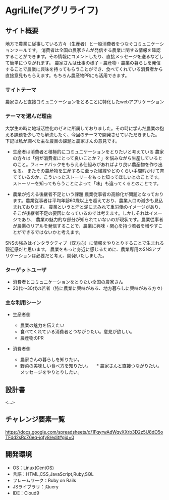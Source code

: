 # AgriLife(アグリライフ)

## サイト概要
地方で農業に従事している方々（生産者）と一般消費者をつなぐコミュニケーションツールです。
消費者は全国の農家さんが発信する農業に関する情報を確認することができます。その情報にコメントしたり、直接メッセージを送るなどして簡単につながれます。
農家さんは仕事の様子・農産物・農業の暮らしを発信することで農業に興味を持ってもらうことができ、食べてくれている消費者から直接意見ももらえます。もちろん農産物PRにも活用できます。

### サイトテーマ
農家さんと直接コミュニケーションをとることに特化したwebアプリケーション

### テーマを選んだ理由
大学生の時に地域活性化のゼミに所属しておりました。その時に学んだ農業の抱える課題を少しでも解決したく、今回のテーマで開発させていただきました。
下記は私が調べた主な農業の課題と農家さんの意見です。

* 生産者は消費者と積極的にコミュニケーションをとりたいと考えている
農家の方々は「何が消費者にとって良いことか？」を悩みながら生産しているとのこと。フィードバックをもらえる仕組みがあればより良い農産物を作り出せる。
またその農産物を生産するに至った経緯やどのくらい手間暇かけて育てているのか、こういったストーリーをもっと知ってほしいとのことです。
ストーリーを知ってもらうことによって「味」も違ってくるとのことです。

* 農業が抱える後継者不足という課題
農業従事者の高齢化が問題となっております。農業従事者は平均年齢60歳以上を超えており、農業人口の減少も見込まれております。
農業というと汗と泥にまみれて重労働のイメージがあり、そこが後継者不足の要因になっているのでは考えます。しかしそれはイメージであり、
農業の魅力的な部分が知られていないのが現状です。農業従事者が農業のリアルを発信することで、農業に興味・関心を持つ若者を増やすことができるではないかと考えます。

SNSの強みはインタラクティブ（双方向）に情報をやりとりすることで生まれる親近感だと思います。
農業をもっと身近に感じるために、農業専用のSNSアプリケーションは必要だと考え、開発いたしました。

### ターゲットユーザ
* 消費者とコミュニケーションをとりたい全国の農家さん
* 20代～30代の若者（特に農業に興味がある、地方暮らしに興味がある方々）

### 主な利用シーン
* 生産者側
  * 農業の魅力を伝えたい
  * 食べてくれている消費者とつながりたい。意見が欲しい。
  * 農産物のPR

* 消費者側
  * 農家さんの暮らしを知りたい。
  * 野菜の美味しい食べ方を知りたい。
　* 農家さんと直接つながりたい。メッセージをやりとりしたい。

## 設計書
<...>

## チャレンジ要素一覧
https://docs.google.com/spreadsheets/d/1FqyrwAdWqyXXrb3D2z5U8dO5oTFdd2sRcZ6eq-jqfy8/edit#gid=0

## 開発環境
- OS：Linux(CentOS)
- 言語：HTML,CSS,JavaScript,Ruby,SQL
- フレームワーク：Ruby on Rails
- JSライブラリ：jQuery
- IDE：Cloud9